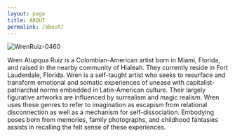 ```yaml
---
layout: page
title: ABOUT
permalink: /about/
---
```


![WrenRuiz-0460](https://user-images.githubusercontent.com/83798945/117521013-7e4fe180-af79-11eb-9fd0-61e0f7efeccb.jpg)

Wren Atupqua Ruiz is a Colombian-American artist born in Miami, Florida, and raised in the nearby community of Hialeah. They currently reside in Fort Lauderdale, Florida. Wren is a self-taught artist who seeks to resurface and transform emotional and somatic experiences of unease with capitalist-patriarchal norms embedded in Latin-American culture. Their largely figurative artworks are influenced by surrealism and magic realism. Wren uses these genres to refer to imagination as escapism from relational disconnection as well as a mechanism for self-dissociation. Embodying poses born from memories, family photographs, and childhood fantasies assists in recalling the felt sense of these experiences.
